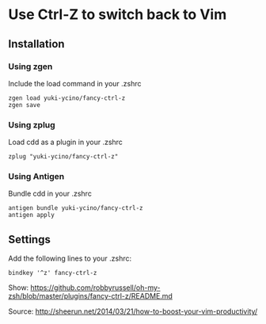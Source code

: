 # Use Ctrl-Z to switch back to Vim

## Installation

### Using zgen

Include the load command in your .zshrc

```
zgen load yuki-ycino/fancy-ctrl-z
zgen save
```

### Using zplug

Load cdd as a plugin in your .zshrc

```
zplug "yuki-ycino/fancy-ctrl-z"
```

### Using Antigen

Bundle cdd in your .zshrc

```
antigen bundle yuki-ycino/fancy-ctrl-z
antigen apply
```

## Settings

Add the following lines to your .zshrc:

```
bindkey '^z' fancy-ctrl-z
```

Show: https://github.com/robbyrussell/oh-my-zsh/blob/master/plugins/fancy-ctrl-z/README.md

Source: http://sheerun.net/2014/03/21/how-to-boost-your-vim-productivity/
